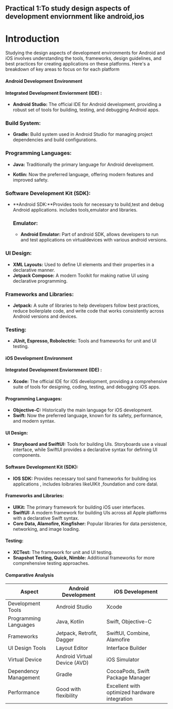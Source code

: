 ## Practical 1:To study design aspects of development enviornment like android,ios

# Introduction
Studying the design aspects of development environments for Android and iOS involves understanding the tools, frameworks, design guidelines, and best practices for creating applications on these platforms. Here's a breakdown of key areas to focus on for each platform

#### Android Development Environment
  #### Integrated Development Enviornment (IDE) : 

- **Android Studio:** The official IDE for Android development, providing a robust set of tools for building, testing, and debugging Android apps.

### Build System:
- **Gradle:** Build system used in Android Studio for managing project dependencies and build configurations.

 ### Programming Languages:
- **Java:** Traditionally the primary language for Android development.

- **Kotlin:** Now the preferred language, offering modern features and improved safety.

### Software Development Kit (SDK):
- **Android SDK:**Provides tools for necessary to build,test and debug Android applications. includes tools,emulator and libraries.

  ### Emulator:
  - **Android Emulator:** Part of android SDK, allows developers to run and test applications on virtualdevices with various android versions.

 ### UI Design:
- **XML Layouts:** Used to define UI elements and their properties in a declarative manner.
- **Jetpack Compose:** A modern Toolkit for making native UI using declarative programming.

 ### Frameworks and Libraries:
- **Jetpack:** A suite of libraries to help developers follow best practices, reduce boilerplate code, and write code that works consistently across Android versions and devices.

 ### Testing:
- **JUnit, Espresso, Robolectric:** Tools and frameworks for unit and UI testing.


#### iOS Development Environment
#### Integrated Development Enviornment (IDE)  :

- **Xcode:** The official IDE for iOS development, providing a comprehensive suite of tools for designing, coding, testing, and debugging iOS apps.

#### Programming Languages:

- **Objective-C:** Historically the main language for iOS development.
- **Swift:**  Now the preferred language, known for its safety, performance, and modern syntax.

#### UI Design:

- **Storyboard and SwiftUI:** Tools for building UIs. Storyboards use a visual interface, while SwiftUI provides a declarative syntax for defining UI components.

#### Software Development Kit (SDK):
- **IOS SDK:** Provides necessary tool sand frameworks for building ios applications , includes loibraries likeUIKit ,foundation and core data\
  
#### Frameworks and Libraries:

- **UIKit:** The primary framework for building iOS user interfaces.
- **SwiftUI:** A modern framework for building UIs across all Apple platforms with a declarative Swift syntax.
- **Core Data, Alamofire, Kingfisher:** Popular libraries for data persistence, networking, and image loading.

#### Testing:

- **XCTest:** The framework for unit and UI testing.
- **Snapshot Testing, Quick, Nimble:** Additional frameworks for more comprehensive testing approaches.

#### Comparative Analysis

| Aspect                 | Android Development                               | iOS Development                                    |
|------------------------|---------------------------------------------------|---------------------------------------------------|
| Development Tools  | Android Studio                                    | Xcode                                             |
| Programming Languages | Java, Kotlin                                   | Swift, Objective-C                                |
| Frameworks         | Jetpack, Retrofit, Dagger                         | SwiftUI, Combine, Alamofire                       |
| UI Design Tools    | Layout Editor                                     | Interface Builder                                 |
| Virtual Device     | Android Virtual Device (AVD)                      | iOS Simulator                                     |
| Dependency Management | Gradle                                         | CocoaPods, Swift Package Manager                  |
| Performance        | Good with flexibility                             | Excellent with optimized hardware integration     |
